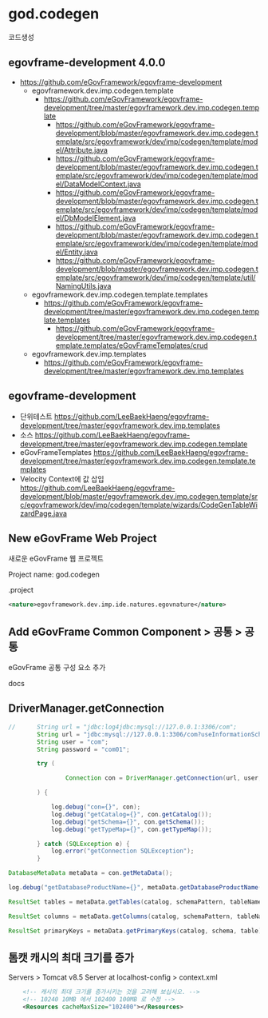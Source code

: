 # god.codegen
코드생성

## egovframe-development 4.0.0

- https://github.com/eGovFramework/egovframe-development
	- egovframework.dev.imp.codegen.template
		- https://github.com/eGovFramework/egovframe-development/tree/master/egovframework.dev.imp.codegen.template
			- https://github.com/eGovFramework/egovframe-development/blob/master/egovframework.dev.imp.codegen.template/src/egovframework/dev/imp/codegen/template/model/Attribute.java
			- https://github.com/eGovFramework/egovframe-development/blob/master/egovframework.dev.imp.codegen.template/src/egovframework/dev/imp/codegen/template/model/DataModelContext.java
			- https://github.com/eGovFramework/egovframe-development/blob/master/egovframework.dev.imp.codegen.template/src/egovframework/dev/imp/codegen/template/model/DbModelElement.java
			- https://github.com/eGovFramework/egovframe-development/blob/master/egovframework.dev.imp.codegen.template/src/egovframework/dev/imp/codegen/template/model/Entity.java
			- https://github.com/eGovFramework/egovframe-development/blob/master/egovframework.dev.imp.codegen.template/src/egovframework/dev/imp/codegen/template/util/NamingUtils.java
	- egovframework.dev.imp.codegen.template.templates
		- https://github.com/eGovFramework/egovframe-development/tree/master/egovframework.dev.imp.codegen.template.templates
			- https://github.com/eGovFramework/egovframe-development/tree/master/egovframework.dev.imp.codegen.template.templates/eGovFrameTemplates/crud
	- egovframework.dev.imp.templates
		- https://github.com/eGovFramework/egovframe-development/tree/master/egovframework.dev.imp.templates

## egovframe-development

- 단위테스트 https://github.com/LeeBaekHaeng/egovframe-development/tree/master/egovframework.dev.imp.templates
- 소스 https://github.com/LeeBaekHaeng/egovframe-development/tree/master/egovframework.dev.imp.codegen.template
- eGovFrameTemplates https://github.com/LeeBaekHaeng/egovframe-development/tree/master/egovframework.dev.imp.codegen.template.templates
- Velocity Context에 값 삽입 https://github.com/LeeBaekHaeng/egovframe-development/blob/master/egovframework.dev.imp.codegen.template/src/egovframework/dev/imp/codegen/template/wizards/CodeGenTableWizardPage.java

## New eGovFrame Web Project

새로운 eGovFrame 웹 프로젝트

Project name: god.codegen

.project

```xml
<nature>egovframework.dev.imp.ide.natures.egovnature</nature>
```

## Add eGovFrame Common Component > 공통 > 공통

eGovFrame 공통 구성 요소 추가

docs

## DriverManager.getConnection

```java
//		String url = "jdbc:log4jdbc:mysql://127.0.0.1:3306/com";
		String url = "jdbc:mysql://127.0.0.1:3306/com?useInformationSchema=true";
		String user = "com";
		String password = "com01";

		try (

				Connection con = DriverManager.getConnection(url, user, password);

		) {

			log.debug("con={}", con);
			log.debug("getCatalog={}", con.getCatalog());
			log.debug("getSchema={}", con.getSchema());
			log.debug("getTypeMap={}", con.getTypeMap());

		} catch (SQLException e) {
			log.error("getConnection SQLException");
		}
```

```java
DatabaseMetaData metaData = con.getMetaData();

log.debug("getDatabaseProductName={}", metaData.getDatabaseProductName());

ResultSet tables = metaData.getTables(catalog, schemaPattern, tableNamePattern, types);

ResultSet columns = metaData.getColumns(catalog, schemaPattern, tableNamePattern, columnNamePattern);

ResultSet primaryKeys = metaData.getPrimaryKeys(catalog, schema, table);
```

## 톰캣 캐시의 최대 크기를 증가

Servers > Tomcat v8.5 Server at localhost-config > context.xml

```xml
    <!-- 캐시의 최대 크기를 증가시키는 것을 고려해 보십시오. -->
    <!-- 10240 10MB 에서 102400 100MB 로 수정 -->
    <Resources cacheMaxSize="102400"></Resources>
```
